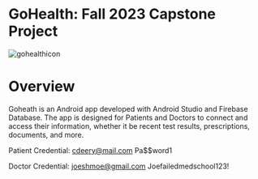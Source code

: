 # GoHealth: Fall 2023 Capstone Project

![gohealthicon](https://github.com/Rezwan192/GoHealth/assets/124101509/67948af7-ed02-4033-b1e7-55d2cb48bec1)

# Overview
Goheath is an Android app developed with Android Studio and Firebase Database. The app is designed for Patients and Doctors to connect and access their information, whether it be recent test results, prescriptions, documents, and more.

Patient Credential:
cdeery@mail.com
Pa$$word1

Doctor Credential:
joeshmoe@gmail.com
Joefailedmedschool123!
